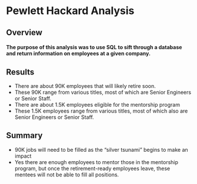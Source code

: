 # Pewlett Hackard Analysis

## Overview

#### The purpose of this analysis was to use SQL to sift through a database and return information on employees at a given company. 

## Results

* There are about 90K employees that will likely retire soon. 
* These 90K range from various titles, most of which are Senior Engineers or Senior Staff.
* There are about 1.5K employees eligible for the mentorship program
* These 1.5K employees range from various titles, most of which also are Senior Engineers or Senior Staff. 

## Summary  

* 90K jobs will need to be filled as the “silver tsunami” begins to make an impact
* Yes there are enough employees to mentor those in the mentorship program, but once the retirement-ready employees leave, these mentees will not be able to fill all positions. 

